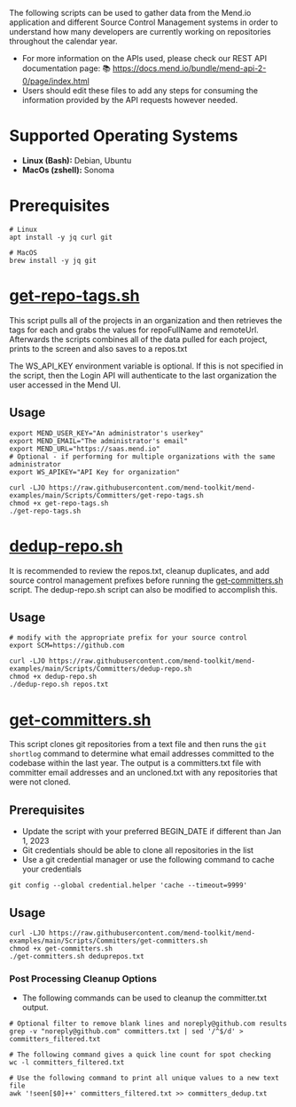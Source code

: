 The following scripts can be used to gather data from the Mend.io application and different Source Control Management systems in order to understand how many developers are currently working on repositories throughout the calendar year.

- For more information on the APIs used, please check our REST API documentation page: 📚 https://docs.mend.io/bundle/mend-api-2-0/page/index.html
- Users should edit these files to add any steps for consuming the information provided by the API requests however needed.

# Supported Operating Systems
- **Linux (Bash):**	Debian, Ubuntu
- **MacOs (zshell):** Sonoma

# Prerequisites
```shell
# Linux
apt install -y jq curl git

# MacOS
brew install -y jq git
```
# [get-repo-tags.sh](./get-repo-tags.sh)
This script pulls all of the projects in an organization and then retrieves the tags for each and grabs the values for repoFullName and remoteUrl.  
Afterwards the scripts combines all of the data pulled for each project, prints to the screen and also saves to a repos.txt

The WS_API_KEY environment variable is optional. If this is not specified in the script, then the Login API will authenticate to the last organization the user accessed in the Mend UI.
## Usage
```shell
export MEND_USER_KEY="An administrator's userkey"
export MEND_EMAIL="The administrator's email"
export MEND_URL="https://saas.mend.io"
# Optional - if performing for multiple organizations with the same administrator
export WS_APIKEY="API Key for organization"

curl -LJO https://raw.githubusercontent.com/mend-toolkit/mend-examples/main/Scripts/Committers/get-repo-tags.sh
chmod +x get-repo-tags.sh
./get-repo-tags.sh
```

# [dedup-repo.sh](./dedup-repo.sh)
It is recommended to review the repos.txt, cleanup duplicates, and add source control management prefixes before running the [get-committers.sh](./get-committers.sh) script.  The dedup-repo.sh script can also be modified to accomplish this.

## Usage
```shell
# modify with the appropriate prefix for your source control
export SCM=https://github.com

curl -LJO https://raw.githubusercontent.com/mend-toolkit/mend-examples/main/Scripts/Committers/dedup-repo.sh
chmod +x dedup-repo.sh
./dedup-repo.sh repos.txt

```

# [get-committers.sh](./get-committers.sh)
This script clones git repositories from a text file and then runs the ```git shortlog``` command to determine what email addresses committed to the codebase within the last year.
The output is a committers.txt file with committer email addresses and an uncloned.txt with any repositories that were not cloned.

## Prerequisites
- Update the script with your preferred BEGIN_DATE if different than Jan 1, 2023
- Git credentials should be able to clone all repositories in the list
- Use a git credential manager or use the following command to cache your credentials
```shell
git config --global credential.helper 'cache --timeout=9999'
```

## Usage
```shell
curl -LJO https://raw.githubusercontent.com/mend-toolkit/mend-examples/main/Scripts/Committers/get-committers.sh
chmod +x get-committers.sh
./get-committers.sh deduprepos.txt
```
### Post Processing Cleanup Options
- The following commands can be used to cleanup the committer.txt output.
```shell
# Optional filter to remove blank lines and noreply@github.com results
grep -v "noreply@github.com" committers.txt | sed '/^$/d' > committers_filtered.txt

# The following command gives a quick line count for spot checking
wc -l committers_filtered.txt

# Use the following command to print all unique values to a new text file
awk '!seen[$0]++' committers_filtered.txt >> committers_dedup.txt
```